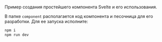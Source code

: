Пример создания простейшего компонента Svelte и его использования.

В папке `component` располагается код компонента и песочница для его разработки. Для ее запуска исполните:

```js
npm i
npm run dev
```
